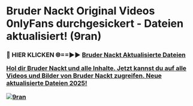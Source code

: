 # Bruder Nackt Original Videos 0nlyFans durchgesickert - Dateien aktualisiert! (9ran)

<h3>🔴 HIER KLICKEN 🌐==►► <a href="https://tinyurl.com/h6vf6nb8" rel="nofollow">Bruder Nackt Aktualisierte Dateien

Hol dir Bruder Nackt und alle Inhalte. Jetzt kannst du auf alle Videos und Bilder von Bruder Nackt zugreifen. Neue aktualisierte Dateien 2025!

[![9ran](https://i.imgur.com/sD4kR3V.gif)](https://tinyurl.com/h6vf6nb8)
